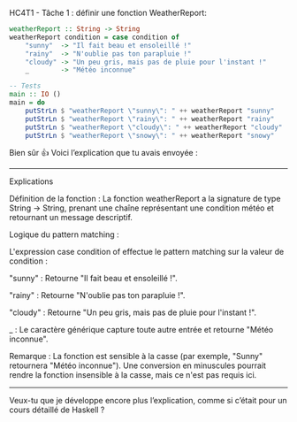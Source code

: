 HC4T1 - Tâche 1 : définir une fonction WeatherReport:

```haskell
weatherReport :: String -> String
weatherReport condition = case condition of
    "sunny"  -> "Il fait beau et ensoleillé !"
    "rainy"  -> "N'oublie pas ton parapluie !"
    "cloudy" -> "Un peu gris, mais pas de pluie pour l'instant !"
    _        -> "Météo inconnue"

-- Tests
main :: IO ()
main = do
    putStrLn $ "weatherReport \"sunny\": " ++ weatherReport "sunny"    -- Affiche "weatherReport \"sunny\": Il fait beau et ensoleillé !"
    putStrLn $ "weatherReport \"rainy\": " ++ weatherReport "rainy"    -- Affiche "weatherReport \"rainy\": N'oublie pas ton parapluie !"
    putStrLn $ "weatherReport \"cloudy\": " ++ weatherReport "cloudy"  -- Affiche "weatherReport \"cloudy\": Un peu gris, mais pas de pluie pour l'instant !"
    putStrLn $ "weatherReport \"snowy\": " ++ weatherReport "snowy"    -- Affiche "weatherReport \"snowy\": Météo inconnue"
```
Bien sûr 👍 Voici l’explication que tu avais envoyée :


---

Explications

Définition de la fonction : La fonction weatherReport a la signature de type String -> String, prenant une chaîne représentant une condition météo et retournant un message descriptif.

Logique du pattern matching :

L'expression case condition of effectue le pattern matching sur la valeur de condition :

"sunny" : Retourne "Il fait beau et ensoleillé !".

"rainy" : Retourne "N'oublie pas ton parapluie !".

"cloudy" : Retourne "Un peu gris, mais pas de pluie pour l'instant !".

_ : Le caractère générique capture toute autre entrée et retourne "Météo inconnue".



Remarque : La fonction est sensible à la casse (par exemple, "Sunny" retournera "Météo inconnue"). Une conversion en minuscules pourrait rendre la fonction insensible à la casse, mais ce n'est pas requis ici.



---

Veux-tu que je développe encore plus l’explication, comme si c’était pour un cours détaillé de Haskell ?

